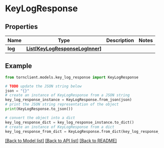 # KeyLogResponse


## Properties

Name | Type | Description | Notes
------------ | ------------- | ------------- | -------------
**log** | [**List[KeyLogResponseLogInner]**](KeyLogResponseLogInner.md) |  | 

## Example

```python
from tornclient.models.key_log_response import KeyLogResponse

# TODO update the JSON string below
json = "{}"
# create an instance of KeyLogResponse from a JSON string
key_log_response_instance = KeyLogResponse.from_json(json)
# print the JSON string representation of the object
print(KeyLogResponse.to_json())

# convert the object into a dict
key_log_response_dict = key_log_response_instance.to_dict()
# create an instance of KeyLogResponse from a dict
key_log_response_from_dict = KeyLogResponse.from_dict(key_log_response_dict)
```
[[Back to Model list]](../README.md#documentation-for-models) [[Back to API list]](../README.md#documentation-for-api-endpoints) [[Back to README]](../README.md)



